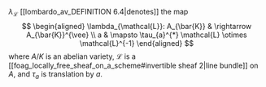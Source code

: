 $\lambda_\mathcal{L}$ [[lombardo_av_DEFINITION 6.4|denotes]] the map 
$$
\begin{aligned}
\lambda_{\mathcal{L}}: A_{\bar{K}} & \rightarrow A_{\bar{K}}^{\vee} \\
a & \mapsto \tau_{a}^{*} \mathcal{L} \otimes \mathcal{L}^{-1}
\end{aligned}
$$
where $A/K$ is an abelian variety, $\mathcal{L}$ is a [[foag_locally_free_sheaf_on_a_scheme#invertible sheaf 2|line bundle]] on $A$, and $\tau_a$ is translation by $a$.